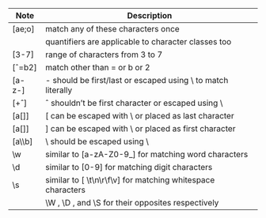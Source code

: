 | Note | Description |
| ---- | ------------ |
| [ae;o] | match any of these characters once |
| | quantifiers are applicable to character classes too |
| [3-7] | range of characters from 3 to 7 |
| [ˆ=b2] | match other than = or b or 2 |
| [a-z-] | - should be first/last or escaped using \ to match literally |
| [+ˆ] | ˆ shouldn’t be first character or escaped using \ |
| [a\[\]] | [ can be escaped with \ or placed as last character |
| [a\[\]] | ] can be escaped with \ or placed as first character |
| [a\\\b] | \ should be escaped using \ |
| \w | similar to [a-zA-Z0-9_] for matching word characters |
| \d | similar to [0-9] for matching digit characters |
| \s | similar to [ \t\n\r\f\v] for matching whitespace characters |
| | \W , \D , and \S for their opposites respectively |

